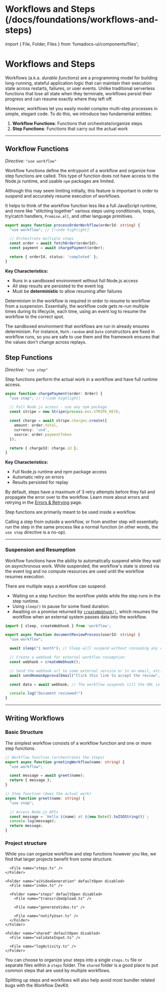 # Workflows and Steps (/docs/foundations/workflows-and-steps)

import { File, Folder, Files } from 'fumadocs-ui/components/files';

# Workflows and Steps

Workflows (a.k.a. *durable functions*) are a programming model for building long-running, stateful application logic that can maintain their execution state across restarts, failures, or user events. Unlike traditional serverless functions that lose all state when they terminate, workflows persist their progress and can resume exactly where they left off.

Moreover, workflows let you easily model complex multi-step processes in simple, elegant code. To do this, we introduce two fundamental entities:

1. **Workflow Functions**: Functions that orchestrate/organize steps
2. **Step Functions**: Functions that carry out the actual work

***

## Workflow Functions

*Directive: `"use workflow"`*

Workflow functions define the entrypoint of a workflow and organize how step functions are called. This type of function does not have access to the Node.js runtime, and usable `npm` packages are limited.

Although this may seem limiting initially, this feature is important in order to suspend and accurately resume execution of workflows.

It helps to think of the workflow function less like a full JavaScript runtime, and more like "stitching together" various steps using conditionals, loops, try/catch handlers, `Promise.all`, and other language primitives.

```typescript lineNumbers
export async function processOrderWorkflow(orderId: string) {
  "use workflow"; // [!code highlight]

  // Orchestrate multiple steps
  const order = await fetchOrder(orderId);
  const payment = await chargePayment(order);

  return { orderId, status: 'completed' };
}
```

**Key Characteristics:**

* Runs in a sandboxed environment without full Node.js access
* All step results are persisted to the event log
* Must be **deterministic** to allow resuming after failures

Determinism in the workflow is required in order to resume to workflow from a suspension. Essentially, the workflow code gets re-run multiple times during its lifecycle,
each time, using an event log to resume the workflow to the correct spot.

The sandboxed environment that workflows are run in already ensures determinism. For instance, `Math.random` and `Date` constructors are fixed in workflow runs, so you are safe to use them and the framework ensures that the values don't change across replays.

## Step Functions

*Directive: `"use step"`*

Step functions perform the actual work in a workflow and have full runtime access.

```typescript lineNumbers
async function chargePayment(order: Order) {
  "use step"; // [!code highlight]

  // Full Node.js access - use any npm package
  const stripe = new Stripe(process.env.STRIPE_KEY);

  const charge = await stripe.charges.create({
    amount: order.total,
    currency: 'usd',
    source: order.paymentToken
  });

  return { chargeId: charge.id };
}
```

**Key Characteristics:**

* Full Node.js runtime and npm package access
* Automatic retry on errors
* Results persisted for replay

By default, steps have a maximum of 3 retry attempts before they fail and propagate the error over to the workflow. Learn more about errors and retrying in the [Errors & Retrying](/docs/foundations/errors-and-retries) page.

<Callout type="info">
  Step functions are primarily meant to be used inside a workflow.
</Callout>

Calling a step from outside a workflow, or from another step will essentially run the step in the same process like a normal function (in other words, the `use step` directive is a no-op).

***

### Suspension and Resumption

Workflow functions have the ability to automatically suspend while they wait on asynchronous work. While suspended, the workflow's state is stored via the event log and no compute resources are used until the workflow resumes execution.

There are multiple ways a workflow can suspend:

* Waiting on a step function: the workflow yields while the step runs in the step runtime.
* Using `sleep()` to pause for some fixed duration.
* Awaiting on a promise returned by [`createWebhook()`](/docs/api-reference/workflow/create-webhook), which resumes the workflow when an external system passes data into the workflow.

```typescript lineNumbers
import { sleep, createWebhook } from 'workflow';

export async function documentReviewProcess(userId: string) {
  "use workflow";

  await sleep("1 month"); // Sleep will suspend without consuming any resources [!code highlight]

  // Create a webhook for external workflow resumption
  const webhook = createWebhook();

  // Send the webhook url to some external service or in an email, etc.
  await sendHumanApprovalEmail("Click this link to accept the review", webhook.url)

  const data = await webhook; // The workflow suspends till the URL is resumed [!code highlight]

  console.log("Document reviewed!")
}
```

***

## Writing Workflows

### Basic Structure

The simplest workflow consists of a workflow function and one or more step functions.

```typescript lineNumbers
// Workflow function (orchestrates the steps)
export async function greetingWorkflow(name: string) {
  "use workflow";

  const message = await greet(name);
  return { message };
}

// Step function (does the actual work)
async function greet(name: string) {
  "use step";

  // Access Node.js APIs
  const message = `Hello ${name} at ${new Date().toISOString()}`;
  console.log(message);
  return message;
}
```

### Project structure

While you can organize workflow and step functions however you like, we find that larger projects benefit from some structure:

<Files>
  <Folder name="workflows" defaultOpen disabled>
    <Folder name="userOnboarding" defaultOpen disabled>
      <File name="index.ts" />

      <File name="steps.ts" />
    </Folder>

    <Folder name="aiVideoGeneration" defaultOpen disabled>
      <File name="index.ts" />

      <Folder name="steps" defaultOpen disabled>
        <File name="transcribeUpload.ts" />

        <File name="generateVideo.ts" />

        <File name="notifyUser.ts" />
      </Folder>
    </Folder>

    <Folder name="shared" defaultOpen disabled>
      <File name="validateInput.ts" />

      <File name="logActivity.ts" />
    </Folder>
  </Folder>
</Files>

You can choose to organize your steps into a single `steps.ts` file or separate files within a `steps` folder. The `shared` folder is a good place to put common steps that are used by multiple workflows.

<Callout type="info">
  Splitting up steps and workflows will also help avoid most bundler related bugs with the Workflow DevKit.
</Callout>
